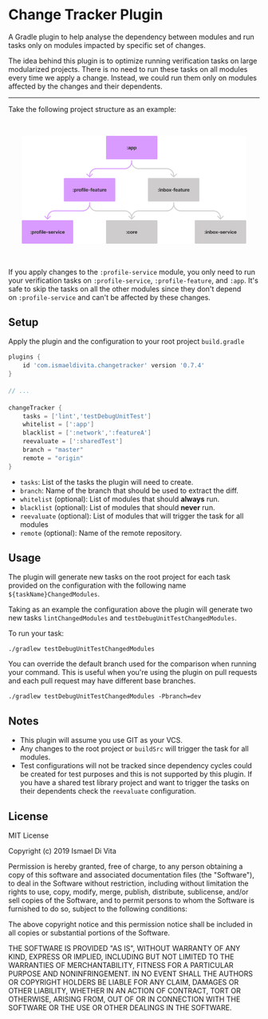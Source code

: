 # Change Tracker Plugin

A Gradle plugin to help analyse the dependency between modules and run tasks only on modules impacted by specific set of changes.

The idea behind this plugin is to optimize running verification tasks on large modularized projects. There is no need to run these tasks on all modules every time we apply a change. Instead, we could run them only on modules affected by the changes and their dependents.

___

Take the following project structure as an example:

<br>
<p align="center">
<img width="450" src="./assets/project.png"/>
</p>
<br>

If you apply changes to the `:profile-service` module, you only need to run your verification tasks on `:profile-service`, `:profile-feature`, and `:app`. It's safe to skip the tasks on all the other modules since they don't depend on `:profile-service` and can't be affected by these changes.

## Setup

Apply the plugin and the configuration to your root project `build.gradle`

```groovy 
plugins {
    id 'com.ismaeldivita.changetracker' version '0.7.4'
}

// ...

changeTracker {
    tasks = ['lint','testDebugUnitTest']
    whitelist = [':app']
    blacklist = [':network',':featureA']
    reevaluate = [':sharedTest']
    branch = "master"
    remote = "origin"
}
```

- `tasks`: List of the tasks the plugin will need to create.
- `branch`: Name of the branch that should be used to extract the diff.
- `whitelist` (optional): List of modules that should **always** run.
- `blacklist` (optional): List of modules that should **never** run.
- `reevaluate` (optional): List of modules that will trigger the task for all modules
- `remote` (optional): Name of the remote repository.

## Usage

The plugin will generate new tasks on the root project for each task provided on the configuration with the following name `${taskName}ChangedModules`.

Taking as an example the configuration above the plugin will generate two new tasks `lintChangedModules` and `testDebugUnitTestChangedModules`.

To run your task:

```
./gradlew testDebugUnitTestChangedModules
```

You can override the default branch used for the comparison when running your command. This is useful when you're using the plugin on pull requests and each pull request may have different base branches.
```
./gradlew testDebugUnitTestChangedModules -Pbranch=dev
```

## Notes
- This plugin will assume you use GIT as your VCS.
- Any changes to the root project or `buildSrc` will trigger the task for all modules.
- Test configurations will not be tracked since dependency cycles could be created for test purposes and this is not supported by this plugin. If you have a shared test library project and want to trigger the tasks on their dependents check the `reevaluate` configuration.

## License
MIT License

Copyright (c) 2019 Ismael Di Vita

Permission is hereby granted, free of charge, to any person obtaining a copy
of this software and associated documentation files (the "Software"), to deal
in the Software without restriction, including without limitation the rights
to use, copy, modify, merge, publish, distribute, sublicense, and/or sell
copies of the Software, and to permit persons to whom the Software is
furnished to do so, subject to the following conditions:

The above copyright notice and this permission notice shall be included in all
copies or substantial portions of the Software.

THE SOFTWARE IS PROVIDED "AS IS", WITHOUT WARRANTY OF ANY KIND, EXPRESS OR
IMPLIED, INCLUDING BUT NOT LIMITED TO THE WARRANTIES OF MERCHANTABILITY,
FITNESS FOR A PARTICULAR PURPOSE AND NONINFRINGEMENT. IN NO EVENT SHALL THE
AUTHORS OR COPYRIGHT HOLDERS BE LIABLE FOR ANY CLAIM, DAMAGES OR OTHER
LIABILITY, WHETHER IN AN ACTION OF CONTRACT, TORT OR OTHERWISE, ARISING FROM,
OUT OF OR IN CONNECTION WITH THE SOFTWARE OR THE USE OR OTHER DEALINGS IN THE
SOFTWARE.
